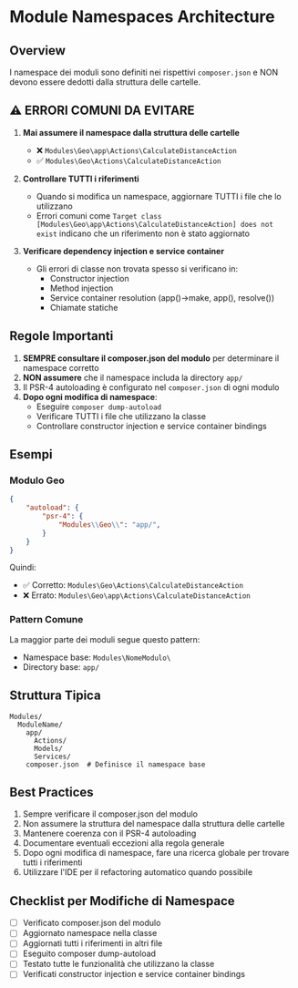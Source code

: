 # Module Namespaces Architecture

## Overview
I namespace dei moduli sono definiti nei rispettivi `composer.json` e NON devono essere dedotti dalla struttura delle cartelle.

## ⚠️ ERRORI COMUNI DA EVITARE
1. **Mai assumere il namespace dalla struttura delle cartelle**
   - ❌ `Modules\Geo\app\Actions\CalculateDistanceAction`
   - ✅ `Modules\Geo\Actions\CalculateDistanceAction`

2. **Controllare TUTTI i riferimenti**
   - Quando si modifica un namespace, aggiornare TUTTI i file che lo utilizzano
   - Errori comuni come `Target class [Modules\Geo\app\Actions\CalculateDistanceAction] does not exist` indicano che un riferimento non è stato aggiornato

3. **Verificare dependency injection e service container**
   - Gli errori di classe non trovata spesso si verificano in:
     - Constructor injection
     - Method injection
     - Service container resolution (app()->make, app(), resolve())
     - Chiamate statiche

## Regole Importanti
1. **SEMPRE consultare il composer.json del modulo** per determinare il namespace corretto
2. **NON assumere** che il namespace includa la directory `app/`
3. Il PSR-4 autoloading è configurato nel `composer.json` di ogni modulo
4. **Dopo ogni modifica di namespace**:
   - Eseguire `composer dump-autoload`
   - Verificare TUTTI i file che utilizzano la classe
   - Controllare constructor injection e service container bindings

## Esempi

### Modulo Geo
```json
{
    "autoload": {
        "psr-4": {
            "Modules\\Geo\\": "app/",
        }
    }
}
```
Quindi:
- ✅ Corretto: `Modules\Geo\Actions\CalculateDistanceAction`
- ❌ Errato: `Modules\Geo\app\Actions\CalculateDistanceAction`

### Pattern Comune
La maggior parte dei moduli segue questo pattern:
- Namespace base: `Modules\NomeModulo\`
- Directory base: `app/`

## Struttura Tipica
```
Modules/
  ModuleName/
    app/
      Actions/
      Models/
      Services/
    composer.json  # Definisce il namespace base
```

## Best Practices
1. Sempre verificare il composer.json del modulo
2. Non assumere la struttura del namespace dalla struttura delle cartelle
3. Mantenere coerenza con il PSR-4 autoloading
4. Documentare eventuali eccezioni alla regola generale
5. Dopo ogni modifica di namespace, fare una ricerca globale per trovare tutti i riferimenti
6. Utilizzare l'IDE per il refactoring automatico quando possibile

## Checklist per Modifiche di Namespace
- [ ] Verificato composer.json del modulo
- [ ] Aggiornato namespace nella classe
- [ ] Aggiornati tutti i riferimenti in altri file
- [ ] Eseguito composer dump-autoload
- [ ] Testato tutte le funzionalità che utilizzano la classe
- [ ] Verificati constructor injection e service container bindings
